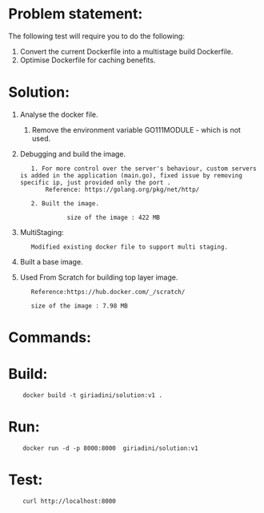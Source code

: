 Problem statement:
=================

The following test will require you to do the following:
1. Convert the current Dockerfile into a multistage build Dockerfile. 
2. Optimise Dockerfile for caching benefits.


Solution:
========

1. Analyse the docker file.

     1. Remove the environment variable GO111MODULE - which is not used.

2. Debugging and build the image. 

          1. For more control over the server's behaviour, custom servers is added in the application (main.go), fixed issue by removing specific ip, just provided only the port .
              Reference: https://golang.org/pkg/net/http/
              
          2. Built the image.

                    size of the image : 422 MB

3. MultiStaging:

          Modified existing docker file to support multi staging.

1. Built a base image.

2. Used From Scratch for building top layer image.
 
          Reference:https://hub.docker.com/_/scratch/

          size of the image : 7.98 MB

Commands:
========

Build:
=====

        docker build -t giriadini/solution:v1 .

Run:
====
        docker run -d -p 8000:8000  giriadini/solution:v1

Test:
=====  
        curl http://localhost:8000

